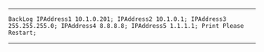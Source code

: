 <hr>

``` BackLog IPAddress1 10.1.0.201; IPAddress2 10.1.0.1; IPAddress3 255.255.255.0; IPAddress4 8.8.8.8; IPAddress5 1.1.1.1; Print Please Restart; ```
<hr>
